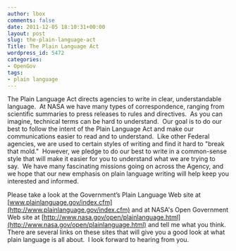```yaml
---
author: lbox
comments: false
date: 2011-12-05 18:10:31+00:00
layout: post
slug: the-plain-language-act
Title: The Plain Language Act
wordpress_id: 5472
categories:
- OpenGov
tags:
- plain language
---
```


The Plain Language Act directs agencies to write in clear, understandable language.  At NASA we have many types of correspondence, ranging from scientific summaries to press releases to rules and directives.  As you can imagine, technical terms can be hard to understand.  Our goal is to do our best to follow the intent of the Plain Language Act and make our communications easier to read and to understand.  Like other Federal agencies, we are used to certain styles of writing and find it hard to "break that mold."  However, we pledge to do our best to write in a common-sense style that will make it easier for you to understand what we are trying to say.  We have many fascinating missions going on across the Agency, and we hope that our new emphasis on plain language writing will help keep you interested and informed. 

Please take a look at the Government’s Plain Language Web site at [www.plainlanguage.gov/index.cfm](http://www.plainlanguage.gov/index.cfm) and at NASA's Open Government Web site at [http://www.nasa.gov/open/plainlanguage.html](http://www.nasa.gov/open/plainlanguage.html) and tell me what you think.  There are several links on these sites that will give you a good look at what plain language is all about.  I look forward to hearing from you.
